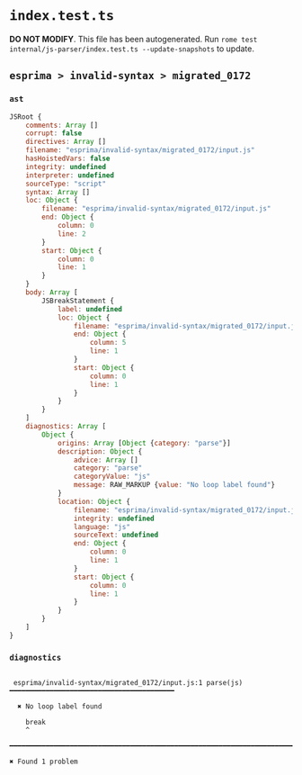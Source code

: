 # `index.test.ts`

**DO NOT MODIFY**. This file has been autogenerated. Run `rome test internal/js-parser/index.test.ts --update-snapshots` to update.

## `esprima > invalid-syntax > migrated_0172`

### `ast`

```javascript
JSRoot {
	comments: Array []
	corrupt: false
	directives: Array []
	filename: "esprima/invalid-syntax/migrated_0172/input.js"
	hasHoistedVars: false
	integrity: undefined
	interpreter: undefined
	sourceType: "script"
	syntax: Array []
	loc: Object {
		filename: "esprima/invalid-syntax/migrated_0172/input.js"
		end: Object {
			column: 0
			line: 2
		}
		start: Object {
			column: 0
			line: 1
		}
	}
	body: Array [
		JSBreakStatement {
			label: undefined
			loc: Object {
				filename: "esprima/invalid-syntax/migrated_0172/input.js"
				end: Object {
					column: 5
					line: 1
				}
				start: Object {
					column: 0
					line: 1
				}
			}
		}
	]
	diagnostics: Array [
		Object {
			origins: Array [Object {category: "parse"}]
			description: Object {
				advice: Array []
				category: "parse"
				categoryValue: "js"
				message: RAW_MARKUP {value: "No loop label found"}
			}
			location: Object {
				filename: "esprima/invalid-syntax/migrated_0172/input.js"
				integrity: undefined
				language: "js"
				sourceText: undefined
				end: Object {
					column: 0
					line: 1
				}
				start: Object {
					column: 0
					line: 1
				}
			}
		}
	]
}
```

### `diagnostics`

```

 esprima/invalid-syntax/migrated_0172/input.js:1 parse(js) ━━━━━━━━━━━━━━━━━━━━━━━━━━━━━━━━━━━━━━━━━

  ✖ No loop label found

    break
    ^

━━━━━━━━━━━━━━━━━━━━━━━━━━━━━━━━━━━━━━━━━━━━━━━━━━━━━━━━━━━━━━━━━━━━━━━━━━━━━━━━━━━━━━━━━━━━━━━━━━━━

✖ Found 1 problem

```
